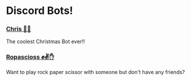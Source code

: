 # Discord Bots!
### <a href="Discord-bots/Chris/">Chris 🎄🎁</a>
The coolest Christmas Bot ever!!


### <a href="Discord-bots/Ropascioss/">Ropascioss ✊✌️✋</a>
Want to play rock paper scissor with someone but don't have any friends?
